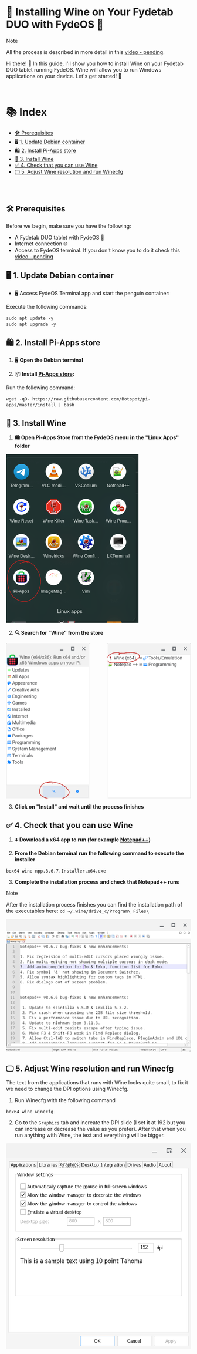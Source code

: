 # 🍷 Installing Wine on Your Fydetab DUO with FydeOS 🚀

> [!NOTE]  
> All the process is described in more detail in this [video - pending]().

Hi there! 👋 In this guide, I'll show you how to install Wine on your Fydetab DUO tablet running FydeOS. Wine will allow you to run Windows applications on your device. Let's get started! 💪

<br>

# 📚 Index
* [🛠️ Prerequisites](#prerequisites)
* [🖥️ 1. Update Debian container](#step1)
* [🛍️ 2. Install Pi-Apps store](#step2)
* [🍷 3. Install Wine](#step3)
* [✅ 4. Check that you can use Wine](#step4)
* [🖵 5. Adjust Wine resolution and run Winecfg](#step5)


<br>
<br>

## 🛠️ Prerequisites <a name=prerequisites></a>

Before we begin, make sure you have the following:

- A Fydetab DUO tablet with FydeOS 📱
- Internet connection 🌐
- Access to FydeOS terminal. If you don't know you to do it check this [video - pending]()


## 🖥️ 1. Update Debian container <a name=step1></a>

* 🖥️ Access FydeOS Terminal app and start the penguin container:

Execute the following commands: 

```
sudo apt update -y
sudo apt upgrade -y
```


## 🛍️ 2. Install Pi-Apps store <a name=step2></a>

1. 🖥️ **Open the Debian terminal** 

2. 📦 **Install [Pi-Apps store](https://pi-apps.io/):** 

Run the following command:
```
wget -qO- https://raw.githubusercontent.com/Botspot/pi-apps/master/install | bash
```

## 🍷 3. Install Wine <a name=step3></a>

1. **🛍️ Open Pi-Apps Store from the FydeOS menu in the "Linux Apps" folder**

![Pi-Apps Store from the FydeOS menu](/Images/FydeOS/Wine/piapps_from_menu.png)

2. **🔍 Search for "Wine" from the store**

<div style="display: flex; justify-content: space-between;">
  <img src="/Images/FydeOS/Wine/piapps_search.png" alt="image 1" style="width: 45%;"/>
  <img src="/Images/FydeOS/Wine/piapps_wine_install.png" alt="image 2" style="width: 45%;"/>
</div>

3. **Click on "Install" and wait until the process finishes**


## ✅ 4. Check that you can use Wine <a name=step4></a> 

1. ⬇️ **Download a x64 app to run (for example [Notepad++](https://github.com/notepad-plus-plus/notepad-plus-plus/releases/download/v8.6.7/npp.8.6.7.Installer.x64.exe))**

2. **From the Debian terminal run the following command to execute the installer**
```
box64 wine npp.8.6.7.Installer.x64.exe
```
3. **Complete the installation process and check that Notepad++ runs**

> [!NOTE]  
> After the installation process finishes you can find the installation path of the executables here: `
cd ~/.wine/drive_c/Program\ Files\
`

![](/Images/FydeOS/Wine/notepad_working_small.png)


## 🖵 5. Adjust Wine resolution and run Winecfg <a name=step5></a> 

The text from the applications that runs with Wine looks quite small, to fix it we need to change the DPI options using Winecfg. 

1. Run Winecfg with the following command
```
box64 wine winecfg
```
2. Go to the `Graphics` tab and increate the DPI slide (I set it at 192 but you can increase or decrease the value as you prefer). After that when you run anything with Wine, the text and everything will be bigger.

![](/Images/FydeOS/Wine/winecfg_graphics.png)


